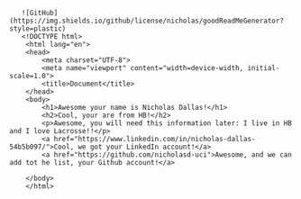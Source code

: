
       ![GitHub](https://img.shields.io/github/license/nicholas/goodReadMeGenerator?style=plastic)
       <!DOCTYPE html>
        <html lang="en">
        <head>
            <meta charset="UTF-8">
            <meta name="viewport" content="width=device-width, initial-scale=1.0">
            <title>Document</title>
        </head>
        <body>
            <h1>Awesome your name is Nicholas Dallas!</h1>
            <h2>Cool, your are from HB!</h2>
            <p>Awesome, you will need this information later: I live in HB and I love Lacrosse!!</p>
            <a href="https://www.linkedin.com/in/nicholas-dallas-54b5b097/">Cool, we got your LinkedIn account!</a>
            <a href="https://github.com/nicholasd-uci">Awesome, and we can add tot he list, your Github account!</a>
            
        </body>
        </html>
    
